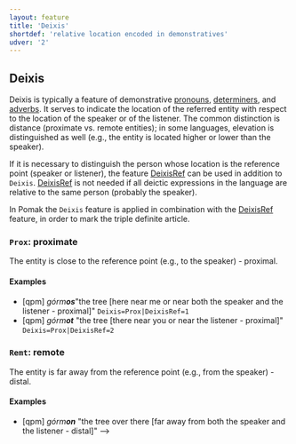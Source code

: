 ```yaml
---
layout: feature
title: 'Deixis'
shortdef: 'relative location encoded in demonstratives'
udver: '2'
---
```


<!-- https://github.com/UniversalDependencies/docs/issues/592 -->
<!-- see also Unimorph -->

## Deixis

Deixis is typically a feature of demonstrative [pronouns](../../u/pos/PRON), [determiners](../../u/pos/DET), and [adverbs](../../u/pos/ADV).
It serves to indicate the location of the referred entity with respect to the location of the speaker or of the listener. The common distinction is distance (proximate vs. remote entities); in some languages, elevation is distinguished as well (e.g., the entity is located higher or lower than the speaker).

If it is necessary to distinguish the person whose location is the reference point (speaker or listener), the feature [DeixisRef](DeixisRef.html) can be used in addition to `Deixis`. [DeixisRef](DeixisRef.html) is not needed if all deictic expressions in the language are relative to the same person (probably the speaker).

In Pomak the `Deixis` feature is applied in combination with the [DeixisRef](DeixisRef.html) feature, in order to mark the triple definite article. 



### <a name="Prox">`Prox`</a>: proximate

The entity is close to the reference point (e.g., to the speaker) - proximal.

#### Examples

* [qpm] _górm<b>os</b>_"the tree [here near me or near both the speaker and the listener - proximal]" 
`Deixis=Prox|DeixisRef=1`
* [qpm] _górm<b>ot</b>_ "the tree [there near you or near the listener - proximal]" 
`Deixis=Prox|DeixisRef=2`


### <a name="Remt">`Remt`</a>: remote

The entity is far away from the reference point (e.g., from the speaker) - distal.

#### Examples

* [qpm] _górm<b>on</b>_ "the tree over there [far away from both the speaker and the listener - distal]" 
-->

<!-- Interlanguage links updated So kvě 14 19:02:11 CEST 2022 -->
